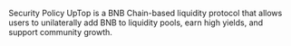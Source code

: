 Security Policy
UpTop is a BNB Chain-based liquidity protocol that allows users to unilaterally add BNB to liquidity pools, earn high yields, and support community growth.
